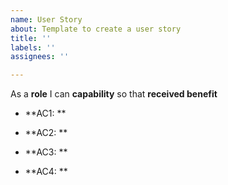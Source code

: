 ```yaml
---
name: User Story
about: Template to create a user story
title: ''
labels: ''
assignees: ''

---
```


As a **role** I can **capability** so that **received benefit**

- **AC1: **

- **AC2: **

- **AC3: **

- **AC4: **
